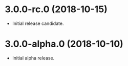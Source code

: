 # 3.0.0-rc.0 (2018-10-15)
 - Initial release candidate.

# 3.0.0-alpha.0 (2018-10-10)

- Initial alpha release.

